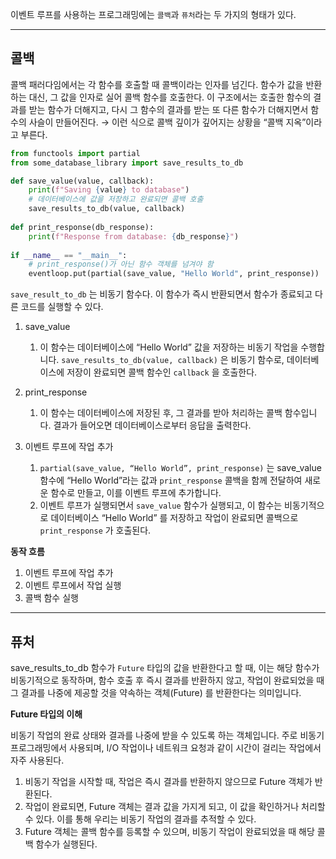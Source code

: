 이벤트 루프를 사용하는 프로그래밍에는 `콜백`과 `퓨처`라는 두 가지의 형태가 있다.

---
## 콜백

콜백 패러다임에서는 각 함수를 호출할 때 콜백이라는 인자를 넘긴다. 함수가 값을 반환하는 대신, 그 값을 인자로 실어 콜백 함수를 호출한다.
이 구조에서는 호출한 함수의 결과를 받는 함수가 더해지고, 다시 그 함수의 결과를 받는 또 다른 함수가 더해지면서 함수의 사슬이 만들어진다.
→ 이런 식으로 콜백 깊이가 깊어지는 상황을 “콜백 지옥”이라고 부른다.

```python
from functools import partial
from some_database_library import save_results_to_db

def save_value(value, callback):
    print(f"Saving {value} to database")
    # 데이터베이스에 값을 저장하고 완료되면 콜백 호출
    save_results_to_db(value, callback)
    
def print_response(db_response):
    print(f"Response from database: {db_response}")
    
if __name__ == "__main__":
    # print_response()가 아닌 함수 객체를 넘겨야 함
    eventloop.put(partial(save_value, "Hello World", print_response))
```

`save_result_to_db` 는 비동기 함수다. 이 함수가 즉시 반환되면서 함수가 종료되고 다른 코드를 실행할 수 있다.

1. save_value
    1. 이 함수는 데이터베이스에 “Hello World” 값을 저장하는 비동기 작업을 수행합니다. `save_results_to_db(value, callback)` 은 비동기 함수로, 데이터베이스에 저장이 완료되면 콜백 함수인 `callback` 을 호출한다.

2. print_response
    1. 이 함수는 데이터베이스에 저장된 후, 그 결과를 받아 처리하는 콜백 함수입니다. 결과가 들어오면 데이터베이스로부터 응답을 출력한다.

3. 이벤트 루프에 작업 추가
    1. `partial(save_value, “Hello World”, print_response)` 는 save_value 함수에 “Hello World”라는 값과 `print_response` 콜백을 함께 전달하여 새로운 함수로 만들고, 이를 이벤트 루프에 추가합니다.
    2. 이벤트 루프가 실행되면서 `save_value` 함수가 실행되고, 이 함수는 비동기적으로 데이터베이스 “Hello World” 를 저장하고 작업이 완료되면 콜백으로 `print_response` 가 호출된다.

**동작 흐름**

1. 이벤트 루프에 작업 추가
2. 이벤트 루프에서 작업 실행
3. 콜백 함수 실행

---
## 퓨처

save_results_to_db 함수가 `Future` 타입의 값을 반환한다고 할 때, 이는 해당 함수가 비동기적으로 동작하며, 함수 호출 후 즉시 결과를 반환하지 않고, 작업이 완료되었을 때 그 결과를 나중에 제공할 것을 약속하는 객체(Future) 를 반환한다는 의미입니다.

**Future 타입의 이해**

비동기 작업의 완료 상태와 결과를 나중에 받을 수 있도록 하는 객체입니다. 주로 비동기 프로그래밍에서 사용되며, I/O 작업이나 네트워크 요청과 같이 시간이 걸리는 작업에서 자주 사용된다.

1. 비동기 작업을 시작할 때, 작업은 즉시 결과를 반환하지 않으므로 Future 객체가 반환된다.
2. 작업이 완료되면, Future 객체는 결과 값을 가지게 되고, 이 값을 확인하거나 처리할 수 있다. 이를 통해 우리는 비동기 작업의 결과를 추적할 수 있다.
3. Future 객체는 콜백 함수를 등록할 수 있으며, 비동기 작업이 완료되었을 때 해당 콜백 함수가 실행된다.